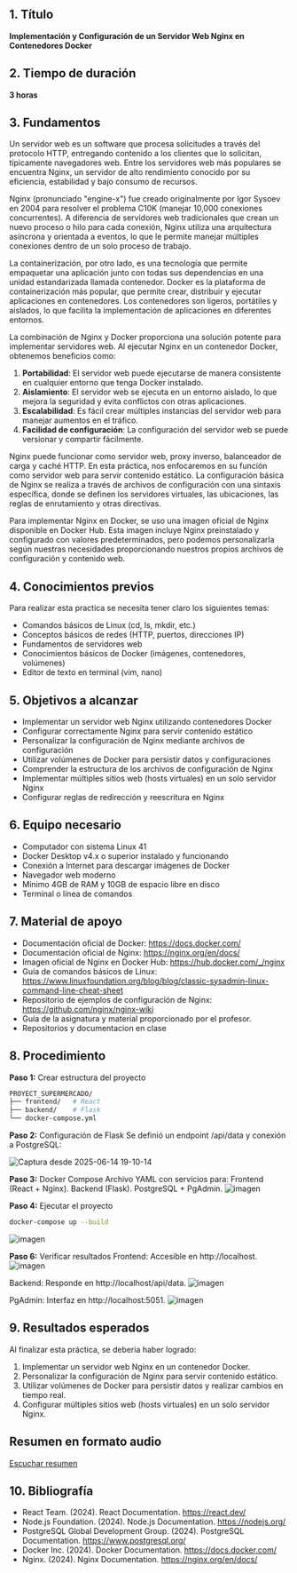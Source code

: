 

## 1. Título  
**Implementación y Configuración de un Servidor Web Nginx en Contenedores Docker**

## 2. Tiempo de duración  
**3 horas**

## 3. Fundamentos
Un servidor web es un software que procesa solicitudes a través del protocolo HTTP, entregando contenido a los clientes que lo solicitan, típicamente navegadores web. Entre los servidores web más populares se encuentra Nginx, un servidor de alto rendimiento conocido por su eficiencia, estabilidad y bajo consumo de recursos.

Nginx (pronunciado "engine-x") fue creado originalmente por Igor Sysoev en 2004 para resolver el problema C10K (manejar 10,000 conexiones concurrentes). A diferencia de servidores web tradicionales que crean un nuevo proceso o hilo para cada conexión, Nginx utiliza una arquitectura asíncrona y orientada a eventos, lo que le permite manejar múltiples conexiones dentro de un solo proceso de trabajo.

La containerización, por otro lado, es una tecnología que permite empaquetar una aplicación junto con todas sus dependencias en una unidad estandarizada llamada contenedor. Docker es la plataforma de containerización más popular, que permite crear, distribuir y ejecutar aplicaciones en contenedores. Los contenedores son ligeros, portátiles y aislados, lo que facilita la implementación de aplicaciones en diferentes entornos.

La combinación de Nginx y Docker proporciona una solución potente para implementar servidores web. Al ejecutar Nginx en un contenedor Docker, obtenemos beneficios como:

1. **Portabilidad**: El servidor web puede ejecutarse de manera consistente en cualquier entorno que tenga Docker instalado.
2. **Aislamiento**: El servidor web se ejecuta en un entorno aislado, lo que mejora la seguridad y evita conflictos con otras aplicaciones.
3. **Escalabilidad**: Es fácil crear múltiples instancias del servidor web para manejar aumentos en el tráfico.
4. **Facilidad de configuración**: La configuración del servidor web se puede versionar y compartir fácilmente.

Nginx puede funcionar como servidor web, proxy inverso, balanceador de carga y caché HTTP. En esta práctica, nos enfocaremos en su función como servidor web para servir contenido estático. La configuración básica de Nginx se realiza a través de archivos de configuración con una sintaxis específica, donde se definen los servidores virtuales, las ubicaciones, las reglas de enrutamiento y otras directivas.

Para implementar Nginx en Docker, se uso una imagen oficial de Nginx disponible en Docker Hub. Esta imagen incluye Nginx preinstalado y configurado con valores predeterminados, pero podemos personalizarla según nuestras necesidades proporcionando nuestros propios archivos de configuración y contenido web.

## 4. Conocimientos previos  
Para realizar esta practica se necesita tener claro los siguientes temas:
- Comandos básicos de Linux (cd, ls, mkdir, etc.)
- Conceptos básicos de redes (HTTP, puertos, direcciones IP)
- Fundamentos de servidores web
- Conocimientos básicos de Docker (imágenes, contenedores, volúmenes)
- Editor de texto en terminal (vim, nano)

## 5. Objetivos a alcanzar  
- Implementar un servidor web Nginx utilizando contenedores Docker
- Configurar correctamente Nginx para servir contenido estático
- Personalizar la configuración de Nginx mediante archivos de configuración
- Utilizar volúmenes de Docker para persistir datos y configuraciones
- Comprender la estructura de los archivos de configuración de Nginx
- Implementar múltiples sitios web (hosts virtuales) en un solo servidor Nginx
- Configurar reglas de redirección y reescritura en Nginx

## 6. Equipo necesario  

- Computador con sistema Linux 41
- Docker Desktop v4.x o superior instalado y funcionando
- Conexión a Internet para descargar imágenes de Docker
- Navegador web moderno 
- Mínimo 4GB de RAM y 10GB de espacio libre en disco
- Terminal o línea de comandos

## 7. Material de apoyo  

   
- Documentación oficial de Docker: https://docs.docker.com/
- Documentación oficial de Nginx: https://nginx.org/en/docs/
- Imagen oficial de Nginx en Docker Hub: https://hub.docker.com/_/nginx
- Guía de comandos básicos de Linux: https://www.linuxfoundation.org/blog/blog/classic-sysadmin-linux-command-line-cheat-sheet
- Repositorio de ejemplos de configuración de Nginx: https://github.com/nginx/nginx-wiki 
- Guía de la asignatura y material proporcionado por el profesor.  
- Repositorios y documentacion en clase

## 8. Procedimiento  

**Paso 1:**  Crear estructura del proyecto
```bash
PROYECT_SUPERMERCADO/
├── frontend/   # React
├── backend/    # Flask
└── docker-compose.yml

```


**Paso 2:**   Configuración de Flask
Se definió un endpoint /api/data y conexión a PostgreSQL:

![Captura desde 2025-06-14 19-10-14](https://github.com/user-attachments/assets/e07aca18-7b6e-4a24-970f-a3a68abc66eb)


**Paso 3:**  Docker Compose
Archivo YAML con servicios para:
  Frontend (React + Nginx).
  Backend (Flask).
  PostgreSQL + PgAdmin.
  ![imagen](https://github.com/user-attachments/assets/245822b7-1afb-4843-9bd5-37a8d3928394)



**Paso 4:** Ejecutar el proyecto
```bash
docker-compose up --build
```
![imagen](https://github.com/user-attachments/assets/c26c5cdd-4f87-41ae-af4a-e3a691ca9676)


**Paso 6:** Verificar resultados
  Frontend: Accesible en http://localhost.
  ![imagen](https://github.com/user-attachments/assets/53961c04-0e2b-4da0-8610-b9e9d2bb8074)


  Backend: Responde en http://localhost/api/data.
![imagen](https://github.com/user-attachments/assets/57f1b7b0-72a2-4fb6-9a41-e2130e237e0c)

  PgAdmin: Interfaz en http://localhost:5051.
 ![imagen](https://github.com/user-attachments/assets/5c006056-3daf-45ae-abfe-b4551ef8f003)

## 9. Resultados esperados

Al finalizar esta práctica, se deberia haber logrado:

1. Implementar un servidor web Nginx en un contenedor Docker.
2. Personalizar la configuración de Nginx para servir contenido estático.
3. Utilizar volúmenes de Docker para persistir datos y realizar cambios en tiempo real.
4. Configurar múltiples sitios web (hosts virtuales) en un solo servidor Nginx.

## Resumen en formato audio
[Escuchar resumen](https://drive.google.com/file/d/1cdiWFBgGhThUDgJlkwZA6KH0hqd7qpH8/view?usp=drive_link)



## 10. Bibliografía
- React Team. (2024). React Documentation. https://react.dev/
- Node.js Foundation. (2024). Node.js Documentation. https://nodejs.org/
- PostgreSQL Global Development Group. (2024). PostgreSQL Documentation. https://www.postgresql.org/
- Docker Inc. (2024). Docker Documentation. https://docs.docker.com/
- Nginx. (2024). Nginx Documentation. https://nginx.org/en/docs/

